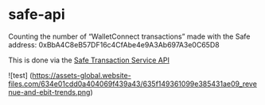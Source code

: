 # safe-api

Counting the number of “WalletConnect transactions” made with the Safe address: 0xBbA4C8eB57DF16c4CfAbe4e9A3Ab697A3e0C65D8

This is done via the [Safe Transaction Service API](https://safe-transaction-mainnet.safe.global/)

![test] (https://assets-global.website-files.com/634e01cdd0a404069f439a43/635f149361099e385431ae09_revenue-and-ebit-trends.png)
